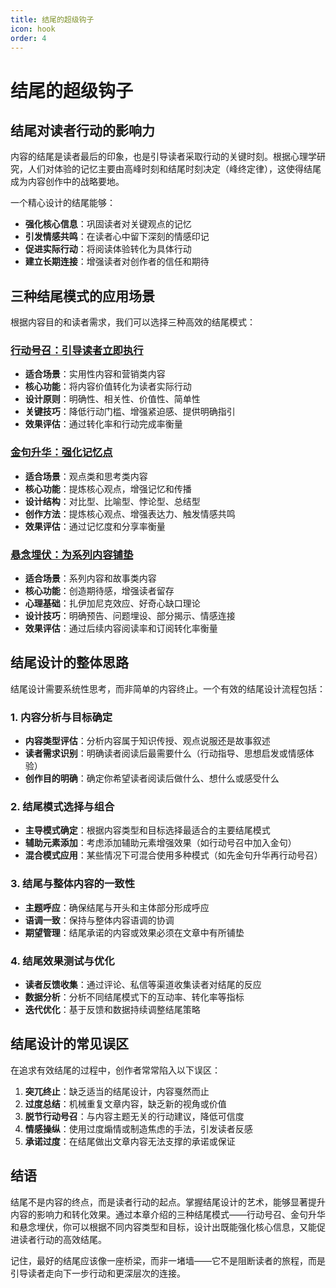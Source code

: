 ```yaml
---
title: 结尾的超级钩子
icon: hook
order: 4
---
```


# 结尾的超级钩子

## 结尾对读者行动的影响力

内容的结尾是读者最后的印象，也是引导读者采取行动的关键时刻。根据心理学研究，人们对体验的记忆主要由高峰时刻和结尾时刻决定（峰终定律），这使得结尾成为内容创作中的战略要地。

一个精心设计的结尾能够：

- **强化核心信息**：巩固读者对关键观点的记忆
- **引发情感共鸣**：在读者心中留下深刻的情感印记
- **促进实际行动**：将阅读体验转化为具体行动
- **建立长期连接**：增强读者对创作者的信任和期待

## 三种结尾模式的应用场景

根据内容目的和读者需求，我们可以选择三种高效的结尾模式：

### [行动号召：引导读者立即执行](./行动号召引导读者立即执行.md)

- **适合场景**：实用性内容和营销类内容
- **核心功能**：将内容价值转化为读者实际行动
- **设计原则**：明确性、相关性、价值性、简单性
- **关键技巧**：降低行动门槛、增强紧迫感、提供明确指引
- **效果评估**：通过转化率和行动完成率衡量

### [金句升华：强化记忆点](./金句升华强化记忆点.md)

- **适合场景**：观点类和思考类内容
- **核心功能**：提炼核心观点，增强记忆和传播
- **设计结构**：对比型、比喻型、悖论型、总结型
- **创作方法**：提炼核心观点、增强表达力、触发情感共鸣
- **效果评估**：通过记忆度和分享率衡量

### [悬念埋伏：为系列内容铺垫](./悬念埋伏为系列内容铺垫.md)

- **适合场景**：系列内容和故事类内容
- **核心功能**：创造期待感，增强读者留存
- **心理基础**：扎伊加尼克效应、好奇心缺口理论
- **设计技巧**：明确预告、问题埋设、部分揭示、情感连接
- **效果评估**：通过后续内容阅读率和订阅转化率衡量

## 结尾设计的整体思路

结尾设计需要系统性思考，而非简单的内容终止。一个有效的结尾设计流程包括：

### 1. 内容分析与目标确定

- **内容类型评估**：分析内容属于知识传授、观点说服还是故事叙述
- **读者需求识别**：明确读者阅读后最需要什么（行动指导、思想启发或情感体验）
- **创作目的明确**：确定你希望读者阅读后做什么、想什么或感受什么

### 2. 结尾模式选择与组合

- **主导模式确定**：根据内容类型和目标选择最适合的主要结尾模式
- **辅助元素添加**：考虑添加辅助元素增强效果（如行动号召中加入金句）
- **混合模式应用**：某些情况下可混合使用多种模式（如先金句升华再行动号召）

### 3. 结尾与整体内容的一致性

- **主题呼应**：确保结尾与开头和主体部分形成呼应
- **语调一致**：保持与整体内容语调的协调
- **期望管理**：结尾承诺的内容或效果必须在文章中有所铺垫

### 4. 结尾效果测试与优化

- **读者反馈收集**：通过评论、私信等渠道收集读者对结尾的反应
- **数据分析**：分析不同结尾模式下的互动率、转化率等指标
- **迭代优化**：基于反馈和数据持续调整结尾策略

## 结尾设计的常见误区

在追求有效结尾的过程中，创作者常常陷入以下误区：

1. **突兀终止**：缺乏适当的结尾设计，内容戛然而止
2. **过度总结**：机械重复文章内容，缺乏新的视角或价值
3. **脱节行动号召**：与内容主题无关的行动建议，降低可信度
4. **情感操纵**：使用过度煽情或制造焦虑的手法，引发读者反感
5. **承诺过度**：在结尾做出文章内容无法支撑的承诺或保证

## 结语

结尾不是内容的终点，而是读者行动的起点。掌握结尾设计的艺术，能够显著提升内容的影响力和转化效果。通过本章介绍的三种结尾模式——行动号召、金句升华和悬念埋伏，你可以根据不同内容类型和目标，设计出既能强化核心信息，又能促进读者行动的高效结尾。

记住，最好的结尾应该像一座桥梁，而非一堵墙——它不是阻断读者的旅程，而是引导读者走向下一步行动和更深层次的连接。
